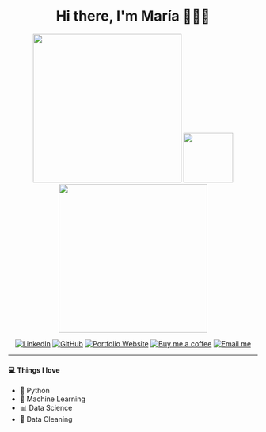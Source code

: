 <h1 align="center">Hi there, I'm María 👋👩‍💻</h1>

<p align="center">
  <img src="https://media.giphy.com/media/Dh5q0sShxgp13DwrvG/giphy.gif" width="300px">
  <img src="https://media.giphy.com/media/v1.Y2lkPWVjZjA1ZTQ3Yjg2MnI2dzh2YThqMXdpMmlwdGZqd3RhbGQweDd2eGczNG0wc3cwYSZlcD12MV9zdGlja2Vyc19zZWFyY2gmY3Q9cw/OZFMTlKGk9si5WKNSy/giphy.gif" width="100px">
  <img src="images/typing6.gif" width="300px">
</p>
<div align="center">
  
[![LinkedIn](https://img.shields.io/badge/-LinkedIn-306EA8?style=flat&logo=linkedin&logoColor=white)](https://www.linkedin.com/in/mariaaguileragarcia/)
[![GitHub](https://img.shields.io/badge/-GitHub-2F2F2F?style=flat&logo=github&logoColor=white)](https://www.github.com/maria-aguilera)
[![Portfolio Website](https://img.shields.io/badge/Portfolio%20Website%20-8A2BE2?style=flat&logo=Homeassistant&logoColor=white)](https://maria-aguilera.github.io/)
[![Buy me a coffee](https://img.shields.io/badge/-Buy_me_a_coffee-yellow?style=flat&logo=buymeacoffee&logoColor=white)](https://coff.ee/mariaaguilera)
[![Email me](https://img.shields.io/badge/Email%20me%20-D14836?style=flat&logo=gmail&logoColor=white)](mailto:mariaaguilera979797@gmail.com)

</div>

---

#### 💻 **Things I love**

* 🐍 Python  
* 🤖 Machine Learning  
* 📊 Data Science  
* 🧹 Data Cleaning